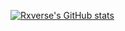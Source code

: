 [![Rxverse's GitHub stats](https://github-readme-stats.vercel.app/api?username=rxverse)](https://github.com/anuraghazra/github-readme-stats)
